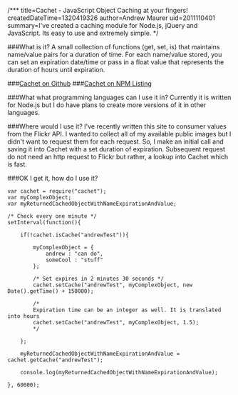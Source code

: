 /***
title=Cachet - JavaScript Object Caching at your fingers!
createdDateTime=1320419326
author=Andrew Maurer
uid=2011110401
summary=I've created a caching module for Node.js, jQuery and JavaScript. Its easy to use and extremely simple.
*/

###What is it?
A small collection of functions (get, set, is) that maintains name/value pairs for a duration of time. For each name/value stored, you can set an expiration date/time or pass in a float value that represents the duration of hours until expiration.

###[Cachet on Github](http://github.com/amaurer/Cachet "Cachet - A simple way to maintain objects with an expiration duration")
###[Cachet on NPM Listing](http://search.npmjs.org/#/cachet "Cachet - A simple way to maintain objects with an expiration duration")

###What what programming languages can I use it in?
Currently it is written for Node.js but I do have plans to create more versions of it in other languages.


###Where would I use it?
I've recently written this site to consumer values from the Flickr API. I wanted to collect all of my available public images but I didn't want to request them for each request. So, I make an initial call and saving it into Cachet with a set duration of expiration. Subsequent request do not need an http request to Flickr but rather, a lookup into Cachet which is fast.

###OK I get it, how do I use it?

	var cachet = require("cachet");
	var myComplexObject;
	var myReturnedCachedObjectWithNameExpirationAndValue;

	/* Check every one minute */
	setInterval(function(){

		if(!cachet.isCache("andrewTest")){
			
			myComplexObject = {
				andrew : "can do",
				someCool : "stuff"
			};

			/* Set expires in 2 minutes 30 seconds */
			cachet.setCache("andrewTest", myComplexObject, new Date().getTime() + 150000);

			/*
			Expiration time can be an integer as well. It is translated into hours
			cachet.setCache("andrewTest", myComplexObject, 1.5);
			*/

		};

		myReturnedCachedObjectWithNameExpirationAndValue = cachet.getCache("andrewTest");

		console.log(myReturnedCachedObjectWithNameExpirationAndValue);

	}, 60000); 

